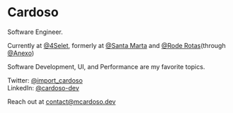 # Cardoso

Software Engineer.

Currently at [@4Selet](https://4selet.com.br/), formerly at [@Santa Marta](https://www.drogariasantamarta.com.br/) and [@Rode Rotas](https://roderotas.com/)(through [@Anexo](https://www.anexosolucoes.com.br/))

Software Development, UI, and Performance are my favorite topics.

Twitter: [@import_cardoso](https://twitter.com/import_cardoso)  
LinkedIn: [@cardoso-dev](https://www.linkedin.com/in/cardoso-dev/)

Reach out at [contact@mcardoso.dev](mailto:contact@mcardoso.dev) 

